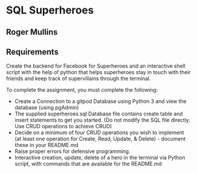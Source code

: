 # SQL Superheroes
## Roger Mullins

## Requirements

Create the backend for Facebook for Superheroes and an interactive shell script with the help of python that helps superheroes stay in touch with their friends and keep track of supervillains through the terminal.

To complete the assignment, you must complete the following:
- Create a Connection to a gitpod Database using Python 3 and view the database (using pgAdmin)
- The supplied superheroes.sql Database file contains create table and insert statements to get you started. (Do not modify the SQL file directly. Use CRUD operations to achieve CRUD)
- Decide on a minimum of four CRUD operations you wish to implement (at least one operation for Create, Read, Update, & Delete) - document these in your README.md
- Raise proper errors for defensive programming.
- Interactive creation, update, delete of a hero in the terminal via Python script, with commands that are available for the README.md
